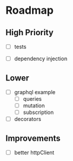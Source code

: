 # Roadmap

## High Priority

- [ ] tests
- [ ] dependency injection


## Lower

- [ ] graphql example
    - [ ] queries
    - [ ] mutation
    - [ ] subscription
- [ ] decorators

## Improvements

- [ ] better httpClient
